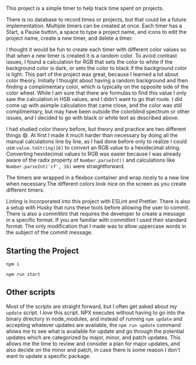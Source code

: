 # <timer-app>

This project is a simple timer to help track time spent on projects.

There is no database to record times or projects, but that could be a future implementation. 
Multiple timers can be created at once. Each timer has a Start, a Pause button, a space to type 
a project name, and icons to edit the project name, create a new timer, and delete a timer.

I thought it would be fun to create each timer with different color values so that when a new timer is created it is a random color. To avoid contrast issues, I found a calculation for RGB that sets the color to white if the background color is dark, or sets the color to black if the background color is light. This part of the project was great, because I learned a lot about color theory. Initially I thought about having a random background and then finding a complimentary color, which is typically on the opposite side of the color wheel. While I am sure that there are formulas to find this value I only saw the calculation in HSB values, and I didn't want to go that route. I did come up with asimple calculation that came close, and the color was still complimentary, but may have been outside the colorblind spectrum or other issues, and I decided to go with black or white text as described above.

I had studied color theory before, but theory and practice are two different things 😄. At first I made it much harder than necessary by doing all the manual calculations line by line, as I had done before only to realize I could use `value.toString(16)` to convert an RGB value to a hexidecimal string. Converting hexidecimal values to RGB was easier because I was already aware of the radix property of `Number.parseInt()` and calculations like `Number.parseInt('cf', 16)` were straightforward.

The timers are wrapped in a flexbox container and wrap nicely to a new line when necessary.The different colors look nice on the screen as you create different timers.

Linting is incorporated into this project with ESLint and Prettier. There is also a setup with Husky that runs these tools before allowing the user to commit. There is also a commitlint that requires the developer to create a message in a specific format. If you are familiar with commitlint I used their standard format. The only modification that I made was to allow uppercase words in the subject of the commit message.

## Starting the Project

`npm i`

`npm run start`

## Other scripts

Most of the scripts are straight forward, but I often get asked about my `update` script. I _love_ this script. NPX executes without having to go into the binary directory in node_modules, and instead of running `npm update` and accepting whatever updates are available, the `npm run update` command allows me to see what is available for update and go through the potential updates which are categorized by major, minor, and patch updates. This allows me the time to review and consider a plan for major updates, and also decide on the minor and patch, in case there is some reason I don't want to update a specific package.
